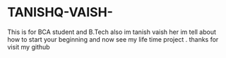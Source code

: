 # TANISHQ-VAISH-
This is for BCA student and B.Tech also im tanish vaish her im tell about how to start your beginning and now see my life time project . thanks for visit my github 
